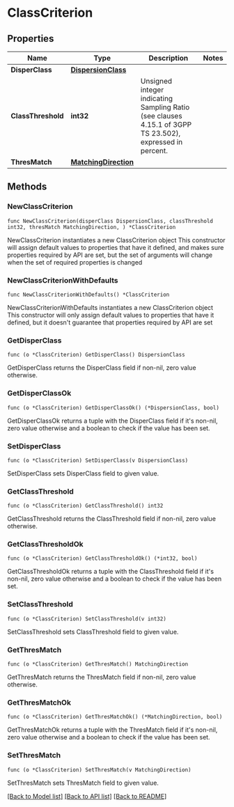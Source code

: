 # ClassCriterion

## Properties

Name | Type | Description | Notes
------------ | ------------- | ------------- | -------------
**DisperClass** | [**DispersionClass**](DispersionClass.md) |  | 
**ClassThreshold** | **int32** | Unsigned integer indicating Sampling Ratio (see clauses 4.15.1 of 3GPP TS 23.502), expressed in percent.   | 
**ThresMatch** | [**MatchingDirection**](MatchingDirection.md) |  | 

## Methods

### NewClassCriterion

`func NewClassCriterion(disperClass DispersionClass, classThreshold int32, thresMatch MatchingDirection, ) *ClassCriterion`

NewClassCriterion instantiates a new ClassCriterion object
This constructor will assign default values to properties that have it defined,
and makes sure properties required by API are set, but the set of arguments
will change when the set of required properties is changed

### NewClassCriterionWithDefaults

`func NewClassCriterionWithDefaults() *ClassCriterion`

NewClassCriterionWithDefaults instantiates a new ClassCriterion object
This constructor will only assign default values to properties that have it defined,
but it doesn't guarantee that properties required by API are set

### GetDisperClass

`func (o *ClassCriterion) GetDisperClass() DispersionClass`

GetDisperClass returns the DisperClass field if non-nil, zero value otherwise.

### GetDisperClassOk

`func (o *ClassCriterion) GetDisperClassOk() (*DispersionClass, bool)`

GetDisperClassOk returns a tuple with the DisperClass field if it's non-nil, zero value otherwise
and a boolean to check if the value has been set.

### SetDisperClass

`func (o *ClassCriterion) SetDisperClass(v DispersionClass)`

SetDisperClass sets DisperClass field to given value.


### GetClassThreshold

`func (o *ClassCriterion) GetClassThreshold() int32`

GetClassThreshold returns the ClassThreshold field if non-nil, zero value otherwise.

### GetClassThresholdOk

`func (o *ClassCriterion) GetClassThresholdOk() (*int32, bool)`

GetClassThresholdOk returns a tuple with the ClassThreshold field if it's non-nil, zero value otherwise
and a boolean to check if the value has been set.

### SetClassThreshold

`func (o *ClassCriterion) SetClassThreshold(v int32)`

SetClassThreshold sets ClassThreshold field to given value.


### GetThresMatch

`func (o *ClassCriterion) GetThresMatch() MatchingDirection`

GetThresMatch returns the ThresMatch field if non-nil, zero value otherwise.

### GetThresMatchOk

`func (o *ClassCriterion) GetThresMatchOk() (*MatchingDirection, bool)`

GetThresMatchOk returns a tuple with the ThresMatch field if it's non-nil, zero value otherwise
and a boolean to check if the value has been set.

### SetThresMatch

`func (o *ClassCriterion) SetThresMatch(v MatchingDirection)`

SetThresMatch sets ThresMatch field to given value.



[[Back to Model list]](../README.md#documentation-for-models) [[Back to API list]](../README.md#documentation-for-api-endpoints) [[Back to README]](../README.md)



